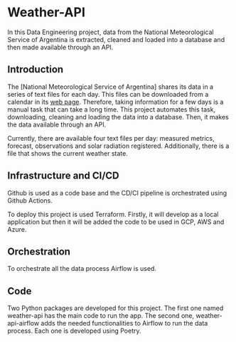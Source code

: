 # Weather-API

In this Data Engineering project, data from the National Meteorological Service of Argentina is extracted, cleaned and loaded into a database and then made available through an API.

## Introduction

The [National Meteorological Service of Argentina] shares its data in a series of text files for each day. This files can be downloaded from a calendar in its [web page](https://www.smn.gob.ar/descarga-de-datos). Therefore, taking information for a few days is a manual task that can take a long time. This project automates this task, downloading, cleaning and loading the data into a database. Then, it makes the data available through an API.

Currently, there are available four text files per day: measured metrics, forecast, observations and solar radiation registered. Additionally, there is a file that shows the current weather state.

## Infrastructure and CI/CD

Github is used as a code base and the CD/CI pipeline is orchestrated using Github Actions.

To deploy this project is used Terraform. Firstly, it will develop as a local application but then it will be added the code to be used in GCP, AWS and Azure.

## Orchestration

To orchestrate all the data process Airflow is used.

## Code

Two Python packages are developed for this project. The first one named weather-api has the main code to run the app. The second one, weather-api-airflow adds the needed functionalities to Airflow to run the data process. Each one is developed using Poetry.
